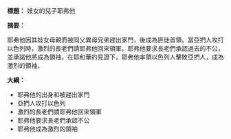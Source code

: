 **標題：** 妓女的兒子耶弗他

**摘要：**

耶弗他因其妓女母親而被同父異母兄弟趕出家門，後成為匪徒首領。當亞捫人攻打以色列時，激烈的長老們請耶弗他回來領軍。耶弗他要求長老們承認過去的不公，並承諾他將成為領袖。在耶和華的見證下，耶弗他率領以色列人擊敗亞捫人，成為激烈的領袖。

**大綱：**

* 耶弗他的出身和被趕出家門
* 亞捫人攻打以色列
* 激烈的長老們請耶弗他回來領軍
* 耶弗他要求長老們承認不公
* 耶弗他成為激烈的領袖